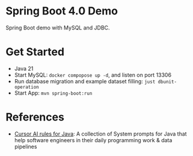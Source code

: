 Spring Boot 4.0 Demo
=====================

Spring Boot demo with MySQL and JDBC.

# Get Started

- Java 21
- Start MySQL: `docker compopose up -d`, and listen on port 13306
- Run database migration and example dataset filling: `just dbunit-operation`
- Start App: `mvn spring-boot:run`

# References

* [Cursor AI rules for Java](https://github.com/jabrena/cursor-rules-java): A collection of System prompts for Java that
  help software engineers in their daily programming work & data pipelines